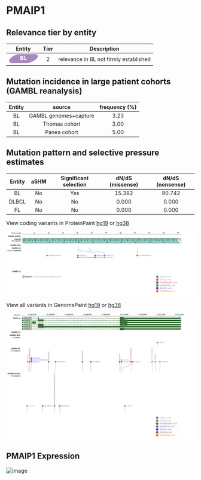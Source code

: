 # PMAIP1

## Relevance tier by entity

|Entity|Tier|Description                           |
|:------:|:----:|--------------------------------------|
|![BL](images/icons/BL_tier2.png)    |2   |relevance in BL not firmly established|

## Mutation incidence in large patient cohorts (GAMBL reanalysis)

|Entity|source               |frequency (%)|
|:------:|:---------------------:|:-------------:|
|BL    |GAMBL genomes+capture|3.23         |
|BL    |Thomas cohort        |3.00         |
|BL    |Panea cohort         |5.00         |

## Mutation pattern and selective pressure estimates

|Entity|aSHM|Significant selection|dN/dS (missense)|dN/dS (nonsense)|
|:------:|:----:|:---------------------:|:----------------:|:----------------:|
|BL    |No  |Yes                  |15.382          |90.742          |
|DLBCL |No  |No                   | 0.000          | 0.000          |
|FL    |No  |No                   | 0.000          | 0.000          |



View coding variants in ProteinPaint [hg19](https://morinlab.github.io/LLMPP/GAMBL/PMAIP1_protein.html)  or [hg38](https://morinlab.github.io/LLMPP/GAMBL/PMAIP1_protein_hg38.html)

![image](images/proteinpaint/PMAIP1_NM_021127.svg)

View all variants in GenomePaint [hg19](https://morinlab.github.io/LLMPP/GAMBL/PMAIP1.html)  or [hg38](https://morinlab.github.io/LLMPP/GAMBL/PMAIP1_hg38.html)

![image](images/proteinpaint/PMAIP1.svg)
## PMAIP1 Expression
![image](images/gene_expression/PMAIP1_by_pathology.svg)
<!-- ORIGIN: Unknown -->
<!-- BL: 2 -->
